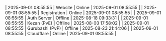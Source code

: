 | 2025-09-01 08:55:55 | Website | Online | 2025-09-01 08:55:55 |
| 2025-09-01 08:55:55 | Registration | Online | 2025-09-01 08:55:55 |
| 2025-09-01 08:55:55 | Auth Server | Offline | 2025-08-18 09:33:31 |
| 2025-09-01 08:55:55 | Kezan (PvE) | Offline | 2025-08-03 17:58:02 |
| 2025-09-01 08:55:55 | Gurubashi (PvP) | Offline | 2025-08-23 21:44:06 |
| 2025-09-01 08:55:55 | Cloudflare | Online | 2025-09-01 08:55:55 |
